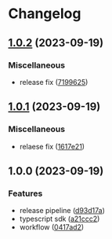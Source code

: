 # Changelog

## [1.0.2](https://github.com/instill-ai/typescript-sdk/compare/@instill-ai/typescript-sdk-v1.0.1...@instill-ai/typescript-sdk-v1.0.2) (2023-09-19)


### Miscellaneous

* release fix ([7199625](https://github.com/instill-ai/typescript-sdk/commit/7199625a2a98aef667d2fbc8ffbf36928eff8ac5))

## [1.0.1](https://github.com/instill-ai/typescript-sdk/compare/@instill-ai/typescript-sdk-v1.0.0...@instill-ai/typescript-sdk-v1.0.1) (2023-09-19)


### Miscellaneous

* relaese fix ([1617e21](https://github.com/instill-ai/typescript-sdk/commit/1617e2102dee0bbe152f735add1bd968e245fff6))

## 1.0.0 (2023-09-19)


### Features

* release pipeline ([d93d17a](https://github.com/instill-ai/typescript-sdk/commit/d93d17a6a518d470eecc09a95bab70ba9eed0c0c))
* typescript sdk ([a21ccc2](https://github.com/instill-ai/typescript-sdk/commit/a21ccc2a392d867c6a50e5a709cc4294dc2fd4f0))
* workflow ([0417ad2](https://github.com/instill-ai/typescript-sdk/commit/0417ad2006bc82b0e6f7d47159c2c07ebd23a6c3))
